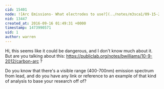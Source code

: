 ```yaml
---
cid: 15401
node: ![Arc Emissions- What electrodes to use?](../notes/m3sca1/09-15-2016/arc-emissions-what-electrodes-to-use)
nid: 13447
created_at: 2016-09-16 01:49:31 +0000
timestamp: 1473990571
uid: 1
author: warren
---
```


Hi, this seems like it could be dangerous, and I don't know much about it. But are you talking about this: https://publiclab.org/notes/bwilliams/10-9-2012/carbon-arc ?

Do you know that there's a visible range (400-700nm) emission spectrum from lead, and do you have any link or reference to an example of that kind of analysis to base your research off of?